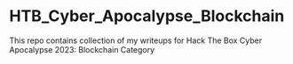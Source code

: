# HTB_Cyber_Apocalypse_Blockchain
This repo contains collection of my writeups for Hack The Box Cyber Apocalypse 2023: Blockchain Category
